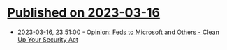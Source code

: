 # [Published on 2023-03-16](index.md)

* [2023-03-16, 23:51:00](https://soylentnews.org/article.pl?sid=23/03/15/1633247&from=rss) - [Opinion: Feds to Microsoft and Others - Clean Up Your Security Act](https://soylentnews.org/article.pl?sid=23/03/15/1633247&from=rss)
